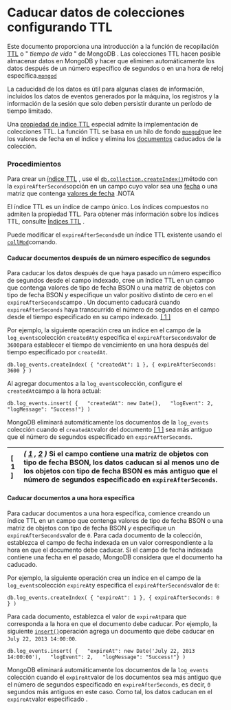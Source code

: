 # Caducar datos de colecciones configurando TTL

Este documento proporciona una introducción a la función de recopilación [TTL](https://docs.mongodb.com/manual/reference/glossary/#std-term-TTL) o " _tiempo de vida_ " de MongoDB . Las colecciones TTL hacen posible almacenar datos en MongoDB y hacer que eliminen automáticamente los datos después de un número específico de segundos o en una hora de reloj específica.[`mongod`](https://docs.mongodb.com/manual/reference/program/mongod/#mongodb-binary-bin.mongod)

La caducidad de los datos es útil para algunas clases de información, incluidos los datos de eventos generados por la máquina, los registros y la información de la sesión que solo deben persistir durante un período de tiempo limitado.

Una [propiedad de índice TTL](https://docs.mongodb.com/manual/core/index-ttl/) especial admite la implementación de colecciones TTL. La función TTL se basa en un hilo de fondo [`mongod`](https://docs.mongodb.com/manual/reference/program/mongod/#mongodb-binary-bin.mongod)que lee los valores de fecha en el índice y elimina los [documentos](https://docs.mongodb.com/manual/reference/glossary/#std-term-document) caducados de la colección.

### Procedimientos  <a id="procedures"></a>

Para crear un [índice TTL](https://docs.mongodb.com/manual/core/index-ttl/) , use el [`db.collection.createIndex()`](https://docs.mongodb.com/manual/reference/method/db.collection.createIndex/#mongodb-method-db.collection.createIndex)método con la `expireAfterSeconds`opción en un campo cuyo valor sea una [fecha](https://docs.mongodb.com/manual/reference/bson-types/#std-label-document-bson-type-date) o una matriz que contenga [valores de fecha](https://docs.mongodb.com/manual/reference/bson-types/#std-label-document-bson-type-date) .NOTA

El índice TTL es un índice de campo único. Los índices compuestos no admiten la propiedad TTL. Para obtener más información sobre los índices TTL, consulte [Índices TTL](https://docs.mongodb.com/manual/core/index-ttl/) .

Puede modificar el `expireAfterSeconds`de un índice TTL existente usando el [`collMod`](https://docs.mongodb.com/manual/reference/command/collMod/#mongodb-dbcommand-dbcmd.collMod)comando.

#### Caducar documentos después de un número específico de segundos  <a id="expire-documents-after-a-specified-number-of-seconds"></a>

Para caducar los datos después de que haya pasado un número específico de segundos desde el campo indexado, cree un índice TTL en un campo que contenga valores de tipo de fecha BSON o una matriz de objetos con tipo de fecha BSON _y_ especifique un valor positivo distinto de cero en el `expireAfterSeconds`campo . Un documento caducará cuando `expireAfterSeconds` haya transcurrido el número de segundos en el campo desde el tiempo especificado en su campo indexado. [\[ 1 \]](https://docs.mongodb.com/manual/tutorial/expire-data/#footnote-field-is-array-of-dates)

Por ejemplo, la siguiente operación crea un índice en el campo de la `log_events`colección `createdAt`y especifica el `expireAfterSeconds`valor de `3600`para establecer el tiempo de vencimiento en una hora después del tiempo especificado por `createdAt`.

```text
db.log_events.createIndex( { "createdAt": 1 }, { expireAfterSeconds: 3600 } )
```

Al agregar documentos a la `log_events`colección, configure el `createdAt`campo a la hora actual:

```text
db.log_events.insert( {   "createdAt": new Date(),   "logEvent": 2,   "logMessage": "Success!"} )
```

MongoDB eliminará automáticamente los documentos de la `log_events` colección cuando el `createdAt`valor del documento [\[ 1 \]](https://docs.mongodb.com/manual/tutorial/expire-data/#footnote-field-is-array-of-dates) sea ​​más antiguo que el número de segundos especificado en `expireAfterSeconds`.

| \[ 1 \] | _\(_ [_1_](https://docs.mongodb.com/manual/tutorial/expire-data/#ref-field-is-array-of-dates-id1) _,_ [_2_](https://docs.mongodb.com/manual/tutorial/expire-data/#ref-field-is-array-of-dates-id2) _\)_ Si el campo contiene una matriz de objetos con tipo de fecha BSON, los datos caducan si al menos uno de los objetos con tipo de fecha BSON es más antiguo que el número de segundos especificado en `expireAfterSeconds`. |
| :--- | :--- |


#### Caducar documentos a una hora específica  <a id="expire-documents-at-a-specific-clock-time"></a>

Para caducar documentos a una hora específica, comience creando un índice TTL en un campo que contenga valores de tipo de fecha BSON o una matriz de objetos con tipo de fecha BSON _y_ especifique un `expireAfterSeconds`valor de `0`. Para cada documento de la colección, establezca el campo de fecha indexada en un valor correspondiente a la hora en que el documento debe caducar. Si el campo de fecha indexada contiene una fecha en el pasado, MongoDB considera que el documento ha caducado.

Por ejemplo, la siguiente operación crea un índice en el campo de la `log_events`colección `expireAt`y especifica el `expireAfterSeconds`valor de `0`:

```text
db.log_events.createIndex( { "expireAt": 1 }, { expireAfterSeconds: 0 } )
```

Para cada documento, establezca el valor de `expireAt`para que corresponda a la hora en que el documento debe caducar. Por ejemplo, la siguiente [`insert()`](https://docs.mongodb.com/manual/reference/method/db.collection.insert/#mongodb-method-db.collection.insert)operación agrega un documento que debe caducar en `July 22, 2013 14:00:00`.

```text
db.log_events.insert( {   "expireAt": new Date('July 22, 2013 14:00:00'),   "logEvent": 2,   "logMessage": "Success!"} )
```

MongoDB eliminará automáticamente los documentos de la `log_events` colección cuando el `expireAt`valor de los documentos sea ​​más antiguo que el número de segundos especificado en `expireAfterSeconds`, es decir, `0` segundos más antiguos en este caso. Como tal, los datos caducan en el `expireAt`valor especificado .

